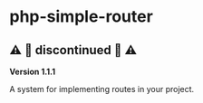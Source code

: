 # php-simple-router
##  :warning: :rotating_light: discontinued :rotating_light: :warning:

**Version 1.1.1**

A system for implementing routes in your project.